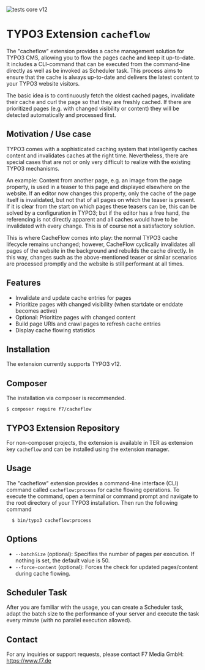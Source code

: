 ![tests core v12](https://github.com/f7media/cacheflow/actions/workflows/testscorev12.yml/badge.svg)

# TYPO3 Extension ``cacheflow``

The "cacheflow" extension provides a cache management solution for TYPO3 CMS, allowing you to flow the pages cache and
keep it up-to-date. It includes a CLI-command that can be executed from the command-line directly as well as be invoked
as Scheduler task. This process aims to ensure that the cache is always up-to-date and delivers the latest content to
your TYPO3 website visitors.

The basic idea is to continuously fetch the oldest cached pages, invalidate their cache and curl the page so that they
are freshly cached. If there are prioritized pages (e.g. with changed visibility or content) they will be detected
automatically and processed first.

## Motivation / Use case

TYPO3 comes with a sophisticated caching system that intelligently caches content and invalidates caches at the right
time. Nevertheless, there are special cases that are not or only very difficult to realize with the existing TYPO3
mechanisms.

An example: Content from another page, e.g. an image from the page property, is used in a teaser to this page and
displayed elsewhere on the website. If an editor now changes this property, only the cache of the page itself is
invalidated, but not that of all pages on which the teaser is present. If it is clear from the start on which pages
these teasers can be, this can be solved by a configuration in TYPO3; but if the editor has a free hand, the referencing
is not directly apparent and all caches would have to be invalidated with every change. This is of course not a
satisfactory solution.

This is where CacheFlow comes into play: the normal TYPO3 cache lifecycle remains unchanged; however, CacheFlow
cyclically invalidates all pages of the website in the background and rebuilds the cache directly. In this way, changes
such as the above-mentioned teaser or similar scenarios are processed promptly and the website is still performant at
all times.

## Features

- Invalidate and update cache entries for pages
- Prioritize pages with changed visibility (when startdate or enddate becomes active)
- Optional: Prioritize pages with changed content
- Build page URIs and crawl pages to refresh cache entries
- Display cache flowing statistics

## Installation

The extension currently supports TYPO3 v12.

## Composer

The installation via composer is recommended.

    $ composer require f7/cacheflow

## TYPO3 Extension Repository

For non-composer projects, the extension is available in TER as extension key ``cacheflow`` and can be installed using
the extension manager.

## Usage

The "cacheflow" extension provides a command-line interface (CLI) command called `cacheflow:process` for cache
flowing operations. To execute the command, open a terminal or command prompt and navigate to the root directory of your
TYPO3 installation. Then run the following command

      $ bin/typo3 cacheflow:process

## Options

- `--batchSize` (optional): Specifies the number of pages per execution. If nothing is set, the default value is 50.
- `--force-content` (optional): Forces the check for updated pages/content during cache flowing.

## Scheduler Task

After you are familiar with the usage, you can create a Scheduler task, adapt the batch size to the performance of your
server and execute the task every minute (with no parallel execution allowed).

## Contact

For any inquiries or support requests, please contact F7 Media GmbH: https://www.f7.de
